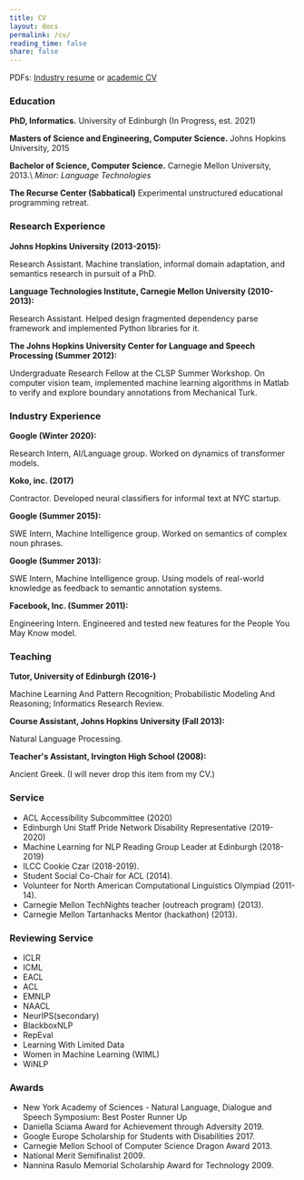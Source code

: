```yaml
---
title: CV
layout: docs
permalink: /cv/
reading_time: false
share: false
---
```


PDFs: [Industry resume](/files/industry_resume.pdf) or [academic CV](/files/academic_CV.pdf)

### Education

**PhD, Informatics.** University of Edinburgh (In Progress, est. 2021)

**Masters of Science and Engineering, Computer Science.** Johns Hopkins University, 2015

**Bachelor of Science, Computer Science.** Carnegie Mellon University, 2013.\\
*Minor: Language Technologies*

**The Recurse Center (Sabbatical)** Experimental unstructured educational programming retreat.

### Research Experience

**Johns Hopkins University (2013-2015):**

Research Assistant. Machine translation, informal domain adaptation, and semantics research in pursuit of a PhD.

**Language Technologies Institute, Carnegie Mellon University (2010-2013):**

Research Assistant. Helped design fragmented dependency parse framework and implemented Python libraries for it.

**The Johns Hopkins University Center for Language and Speech Processing (Summer 2012):**

Undergraduate Research Fellow at the CLSP Summer Workshop. On computer vision team, implemented machine learning algorithms in Matlab
to verify and explore boundary annotations from Mechanical Turk.

### Industry Experience

**Google (Winter 2020):**

Research Intern, AI/Language group. Worked on dynamics of transformer models.

**Koko, inc. (2017)**

Contractor. Developed neural classifiers for informal text at NYC startup.

**Google (Summer 2015):**

SWE Intern, Machine Intelligence group. Worked on semantics of complex noun phrases.

**Google (Summer 2013):**

SWE Intern, Machine Intelligence group. Using models of real-world knowledge as feedback to semantic annotation systems.

**Facebook, Inc. (Summer 2011):**

Engineering Intern. Engineered and tested new features for the People You May Know model.

### Teaching

**Tutor, University of Edinburgh (2016-)**

Machine Learning And Pattern Recognition; Probabilistic Modeling And Reasoning; Informatics Research Review.

**Course Assistant, Johns Hopkins University (Fall 2013):**

Natural Language Processing.

**Teacher's Assistant, Irvington High School (2008):**

Ancient Greek. (I will never drop this item from my CV.)

### Service
- ACL Accessibility Subcommittee (2020)
- Edinburgh Uni Staff Pride Network Disability Representative (2019-2020)
- Machine Learning for NLP Reading Group Leader at Edinburgh (2018-2019)
- ILCC Cookie Czar (2018-2019).
- Student Social Co-Chair for ACL (2014).
- Volunteer for North American Computational Linguistics Olympiad (2011-14).
- Carnegie Mellon TechNights teacher (outreach program) (2013).
- Carnegie Mellon Tartanhacks Mentor (hackathon) (2013).

### Reviewing Service
- ICLR
- ICML
- EACL
- ACL
- EMNLP
- NAACL
- NeurIPS(secondary)
- BlackboxNLP
- RepEval
- Learning With Limited Data
- Women in Machine Learning (WIML)
- WiNLP

### Awards
- New York Academy of Sciences - Natural Language, Dialogue and Speech Symposium: Best Poster Runner Up
- Daniella Sciama Award for Achievement through Adversity 2019.
- Google Europe Scholarship for Students with Disabilities 2017.
- Carnegie Mellon School of Computer Science Dragon Award 2013.
- National Merit Semifinalist 2009.
- Nannina Rasulo Memorial Scholarship Award for Technology 2009.
